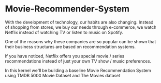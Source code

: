 # Movie-Recommender-System

With the development of technology, our habits are also changing. Instead of shopping from stores, we buy our needs through e-commerce, we watch Netflix instead of watching TV or listen to music on Spotify. 

One of the reasons why these companies are so popular can be shown that their business structures are based on recommendation systems. 

If you have noticed, Netflix offers you special movie / series recommendations instead of just your own TV show / music preferences.

In this kernel we'll be building a baseline Movie Recommendation System using TMDB 5000 Movie Dataset and The Movies dataset
